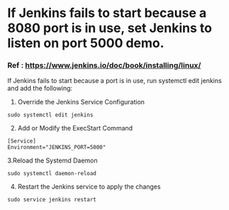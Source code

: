 # If Jenkins fails to start because a 8080 port is in use, set Jenkins to listen on port 5000  demo. 
### Ref : https://www.jenkins.io/doc/book/installing/linux/

If Jenkins fails to start because a port is in use, run systemctl edit jenkins and add the following:


1. Override the Jenkins Service Configuration
```
sudo systemctl edit jenkins
```

2. Add or Modify the ExecStart Command 

```
[Service]
Environment="JENKINS_PORT=5000"
```



3.Reload the Systemd Daemon
```
sudo systemctl daemon-reload
```


4. Restart the Jenkins service to apply the changes
```
sudo service jenkins restart
```
